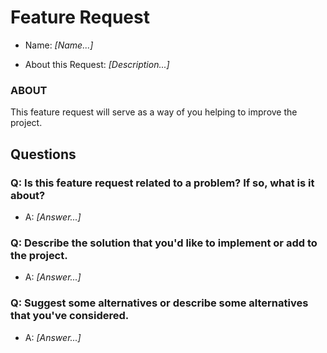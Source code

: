 # Feature Request

* Name: *[Name...]*

* About this Request: *[Description...]*

### ABOUT

This feature request will serve as a way of you helping to improve the project.

## Questions

### Q: Is this feature request related to a problem? If so, what is it about?
* A: *[Answer...]*

### Q: Describe the solution that you'd like to implement or add to the project.
* A: *[Answer...]*

### Q: Suggest some alternatives or describe some alternatives that you've considered.
* A: *[Answer...]*